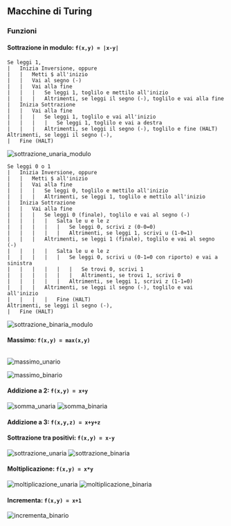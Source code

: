 ## Macchine di Turing
### Funzioni
#### Sottrazione in modulo: `f(x,y) = |x-y|`

```
Se leggi 1,
|   Inizia Inversione, oppure
|   |   Metti $ all'inizio
|   |   Vai al segno (-)
|   |   Vai alla fine
|   |   |   Se leggi 1, toglilo e mettilo all'inizio
|   |   |   Altrimenti, se leggi il segno (-), toglilo e vai alla fine
|   Inizia Sottrazione
|   |   Vai alla fine
|   |   |   Se leggi 1, toglilo e vai all'inizio
|   |   |   |   Se leggi 1, toglilo e vai a destra
|   |   |   Altrimenti, se leggi il segno (-), toglilo e fine (HALT)
Altrimenti, se leggi il segno (-),
|   Fine (HALT)
```
  
![sottrazione_unaria_modulo](https://user-images.githubusercontent.com/64893048/201385766-715078f7-0728-43d0-b3d7-4338701f52de.png)

```
Se leggi 0 o 1
|   Inizia Inversione, oppure
|   |   Metti $ all'inizio
|   |   Vai alla fine
|   |   |   Se leggi 0, toglilo e mettilo all'inizio
|   |   |   Altrimenti, se leggi 1, toglilo e mettilo all'inizio
|   Inizia Sottrazione
|   |   Vai alla fine
|   |   |   Se leggi 0 (finale), toglilo e vai al segno (-)
|   |   |   |   Salta le u e le z
|   |   |   |   |   Se leggi 0, scrivi z (0-0=0)
|   |   |   |   |   Altrimenti, se leggi 1, scrivi u (1-0=1)
|   |   |   Altrimenti, se leggi 1 (finale), toglilo e vai al segno (-)
|   |   |   |   Salta le u e le z
|   |   |   |   |   Se leggi 0, scrivi u (0-1=0 con riporto) e vai a sinistra
|   |   |   |   |   |   Se trovi 0, scrivi 1
|   |   |   |   |   |   Altrimenti, se trovi 1, scrivi 0
|   |   |   |   |   Altrimenti, se leggi 1, scrivi z (1-1=0)
|   |   |   Altrimenti, se leggi il segno (-), toglilo e vai all'inizio
|   |   |   |   Fine (HALT)
Altrimenti, se leggi il segno (-),
|   Fine (HALT)
```
  
![sottrazione_binaria_modulo](https://user-images.githubusercontent.com/64893048/201387757-e478c577-9b6c-4efd-b71f-a87a6000033f.png)

#### Massimo: `f(x,y) = max(x,y)`

```

```
![massimo_unario](https://user-images.githubusercontent.com/64893048/201388522-47c1346d-1925-461c-97bc-5deea6c92ce9.png)

![massimo_binario](https://user-images.githubusercontent.com/64893048/201389320-4f02a8f6-147f-43cf-b3ea-bb810f73682e.png)

#### Addizione a 2: `f(x,y) = x+y`
![somma_unaria](https://user-images.githubusercontent.com/64893048/201390173-92db6af6-774d-4e5b-93dc-d95488d74203.png)
![somma_binaria](https://user-images.githubusercontent.com/64893048/201392850-ac21e0e2-f39e-433b-89a0-d6fad6a2c7b9.png)

#### Addizione a 3: `f(x,y,z) = x+y+z`

#### Sottrazione tra positivi: `f(x,y) = x-y`
![sottrazione_unaria](https://user-images.githubusercontent.com/64893048/201394056-ad25126f-2a36-497e-b03c-a523d5502034.png)
![sottrazione_binaria](https://user-images.githubusercontent.com/64893048/201394517-efcd2ede-7a2f-4a4b-88c8-f8fd6e7ca341.png)

#### Moltiplicazione: `f(x,y) = x*y`
![moltiplicazione_unaria](https://user-images.githubusercontent.com/64893048/201396046-683436f3-f34d-4372-8c50-24eda73686f7.png)
![moltiplicazione_binaria](https://user-images.githubusercontent.com/64893048/201398396-a5056b5e-a98a-4739-95c8-ac232e4526d4.png)

#### Incrementa: `f(x,y) = x+1`

![incrementa_binario](https://user-images.githubusercontent.com/64893048/201399058-d843ec2a-5e2e-476c-a403-9cf83ded2c3d.png)

